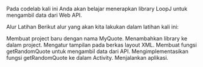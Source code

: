 Pada codelab kali ini Anda akan belajar menerapkan library LoopJ untuk mengambil data dari Web API.

Alur Latihan
Berikut alur yang akan kita lakukan dalam latihan kali ini:

Membuat project baru dengan nama MyQuote.
Menambahkan library ke dalam project.
Mengatur tampilan pada berkas layout XML.
Membuat fungsi getRandomQuote untuk mengambil data dari API.
Mengimplementasikan fungsi getRandomQuote ke dalam Activity.
Menjalankan aplikasi.
